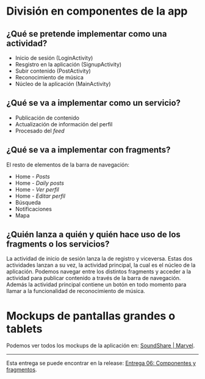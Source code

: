 # División en componentes de la app

## ¿Qué se pretende implementar como una actividad?

* Inicio de sesión (LoginActivity)
* Resgistro en la aplicación (SignupActivity)
* Subir contenido (PostActivity)
* Reconocimiento de música
* Núcleo de la aplicación (MainActivity)

## ¿Qué se va a implementar como un servicio?

* Publicación de contenido
* Actualización de información del perfil
* Procesado del _feed_

## ¿Qué se va a implementar con fragments?

El resto de elementos de la barra de navegación:
* Home - _Posts_
* Home - _Daily posts_
* Home - _Ver perfil_
* Home - _Editar perfil_
* Búsqueda
* Notificaciones
* Mapa

## ¿Quién lanza a quién y quién hace uso de los fragments o los servicios?

La actividad de inicio de sesión lanza la de registro y viceversa. Estas dos actividades lanzan a su vez, la actividad principal, la cual es el núcleo de la aplicación. Podemos navegar entre los distintos fragments y acceder a la actividad para publicar contenido a través de la barra de navegación. Además la actividad principal contiene un botón en todo momento para llamar a la funcionalidad de reconocimiento de música.

# Mockups de pantallas grandes o tablets

Podemos ver todos los mockups de la aplicación en: [SoundShare | Marvel](https://marvelapp.com/prototype/a4cj23d).

***

Esta entrega se puede encontrar en la release: [Entrega 06: Componentes y fragmentos](https://github.com/ikergcalvino/SoundShare/releases/tag/v0.2).